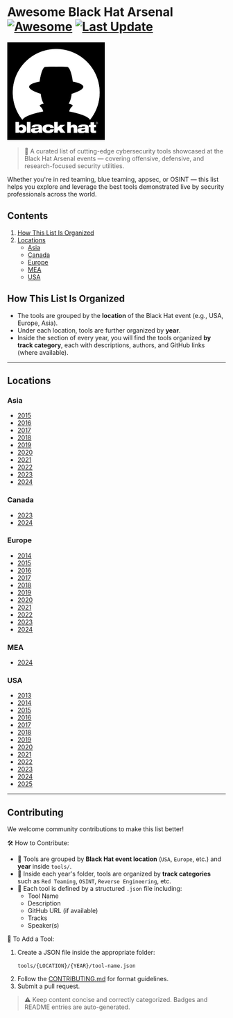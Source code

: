 # Awesome Black Hat Arsenal [![Awesome](https://awesome.re/badge.svg)](https://awesome.re) [![Last Update](https://img.shields.io/badge/Updated-June%202025-blue)](https://github.com/elbraino/awesome-blackhat-arsenal)
[![Project Logo](logo.png)](https://www.blackhat.com/html/arsenal.html)
> 🚀 A curated list of cutting-edge cybersecurity tools showcased at the Black Hat Arsenal events — covering offensive, defensive, and research-focused security utilities.

Whether you're in red teaming, blue teaming, appsec, or OSINT — this list helps you explore and leverage the best tools demonstrated live by security professionals across the world.

## Contents
1. [How This List Is Organized](#how-this-list-is-organized)
2. [Locations](#locations)
   - [Asia](#asia)
   - [Canada](#canada)
   - [Europe](#europe)
   - [MEA](#mea)
   - [USA](#usa)
## How This List Is Organized
- The tools are grouped by the **location** of the Black Hat event (e.g., USA, Europe, Asia).
- Under each location, tools are further organized by **year**.
- Inside the section of every year, you will find the tools organized **by track category**, each with descriptions, authors, and GitHub links (where available).
---
## Locations
### Asia
- [2015](https://github.com/elbraino/awesome-blackhat-arsenal/blob/main/tools/Asia/2015/README.md)
- [2016](https://github.com/elbraino/awesome-blackhat-arsenal/blob/main/tools/Asia/2016/README.md)
- [2017](https://github.com/elbraino/awesome-blackhat-arsenal/blob/main/tools/Asia/2017/README.md)
- [2018](https://github.com/elbraino/awesome-blackhat-arsenal/blob/main/tools/Asia/2018/README.md)
- [2019](https://github.com/elbraino/awesome-blackhat-arsenal/blob/main/tools/Asia/2019/README.md)
- [2020](https://github.com/elbraino/awesome-blackhat-arsenal/blob/main/tools/Asia/2020/README.md)
- [2021](https://github.com/elbraino/awesome-blackhat-arsenal/blob/main/tools/Asia/2021/README.md)
- [2022](https://github.com/elbraino/awesome-blackhat-arsenal/blob/main/tools/Asia/2022/README.md)
- [2023](https://github.com/elbraino/awesome-blackhat-arsenal/blob/main/tools/Asia/2023/README.md)
- [2024](https://github.com/elbraino/awesome-blackhat-arsenal/blob/main/tools/Asia/2024/README.md)
### Canada
- [2023](https://github.com/elbraino/awesome-blackhat-arsenal/blob/main/tools/Canada/2023/README.md)
- [2024](https://github.com/elbraino/awesome-blackhat-arsenal/blob/main/tools/Canada/2024/README.md)
### Europe
- [2014](https://github.com/elbraino/awesome-blackhat-arsenal/blob/main/tools/Europe/2014/README.md)
- [2015](https://github.com/elbraino/awesome-blackhat-arsenal/blob/main/tools/Europe/2015/README.md)
- [2016](https://github.com/elbraino/awesome-blackhat-arsenal/blob/main/tools/Europe/2016/README.md)
- [2017](https://github.com/elbraino/awesome-blackhat-arsenal/blob/main/tools/Europe/2017/README.md)
- [2018](https://github.com/elbraino/awesome-blackhat-arsenal/blob/main/tools/Europe/2018/README.md)
- [2019](https://github.com/elbraino/awesome-blackhat-arsenal/blob/main/tools/Europe/2019/README.md)
- [2020](https://github.com/elbraino/awesome-blackhat-arsenal/blob/main/tools/Europe/2020/README.md)
- [2021](https://github.com/elbraino/awesome-blackhat-arsenal/blob/main/tools/Europe/2021/README.md)
- [2022](https://github.com/elbraino/awesome-blackhat-arsenal/blob/main/tools/Europe/2022/README.md)
- [2023](https://github.com/elbraino/awesome-blackhat-arsenal/blob/main/tools/Europe/2023/README.md)
- [2024](https://github.com/elbraino/awesome-blackhat-arsenal/blob/main/tools/Europe/2024/README.md)
### MEA
- [2024](https://github.com/elbraino/awesome-blackhat-arsenal/blob/main/tools/MEA/2024/README.md)
### USA
- [2013](https://github.com/elbraino/awesome-blackhat-arsenal/blob/main/tools/USA/2013/README.md)
- [2014](https://github.com/elbraino/awesome-blackhat-arsenal/blob/main/tools/USA/2014/README.md)
- [2015](https://github.com/elbraino/awesome-blackhat-arsenal/blob/main/tools/USA/2015/README.md)
- [2016](https://github.com/elbraino/awesome-blackhat-arsenal/blob/main/tools/USA/2016/README.md)
- [2017](https://github.com/elbraino/awesome-blackhat-arsenal/blob/main/tools/USA/2017/README.md)
- [2018](https://github.com/elbraino/awesome-blackhat-arsenal/blob/main/tools/USA/2018/README.md)
- [2019](https://github.com/elbraino/awesome-blackhat-arsenal/blob/main/tools/USA/2019/README.md)
- [2020](https://github.com/elbraino/awesome-blackhat-arsenal/blob/main/tools/USA/2020/README.md)
- [2021](https://github.com/elbraino/awesome-blackhat-arsenal/blob/main/tools/USA/2021/README.md)
- [2022](https://github.com/elbraino/awesome-blackhat-arsenal/blob/main/tools/USA/2022/README.md)
- [2023](https://github.com/elbraino/awesome-blackhat-arsenal/blob/main/tools/USA/2023/README.md)
- [2024](https://github.com/elbraino/awesome-blackhat-arsenal/blob/main/tools/USA/2024/README.md)
- [2025](https://github.com/elbraino/awesome-blackhat-arsenal/blob/main/tools/USA/2025/README.md)
---
## Contributing
We welcome community contributions to make this list better!

🛠 How to Contribute:
- 📁 Tools are grouped by **Black Hat event location** (`USA`, `Europe`, etc.) and **year** inside `tools/`. 
- 🧠 Inside each year's folder, tools are organized by **track categories** such as `Red Teaming`, `OSINT`, `Reverse Engineering`, etc.
- 📝 Each tool is defined by a structured `.json` file including:
  - Tool Name
  - Description
  - GitHub URL (if available)
  - Tracks
  - Speaker(s)

📄 To Add a Tool:
1. Create a JSON file inside the appropriate folder:
   ```
   tools/{LOCATION}/{YEAR}/tool-name.json
   ```
2. Follow the [CONTRIBUTING.md](CONTRIBUTING.md) for format guidelines.
3. Submit a pull request.

> ⚠️ Keep content concise and correctly categorized. Badges and README entries are auto-generated.

